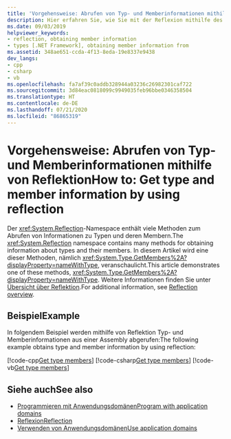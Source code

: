 ```yaml
---
title: 'Vorgehensweise: Abrufen von Typ- und Memberinformationen mithilfe von Reflektion'
description: Hier erfahren Sie, wie Sie mit der Reflexion mithilfe des System.Reflection-Namespace Informationen zum Typ und Member erhalten.
ms.date: 09/03/2019
helpviewer_keywords:
- reflection, obtaining member information
- types [.NET Framework], obtaining member information from
ms.assetid: 348ae651-ccda-4f13-8eda-19e8337e9438
dev_langs:
- cpp
- csharp
- vb
ms.openlocfilehash: fa7af39c0addb328944a03236c26982301caf722
ms.sourcegitcommit: 3d84eac0818099c9949035feb96bbe0346358504
ms.translationtype: HT
ms.contentlocale: de-DE
ms.lasthandoff: 07/21/2020
ms.locfileid: "86865319"
---
```

# <a name="how-to-get-type-and-member-information-by-using-reflection"></a><span data-ttu-id="02105-103">Vorgehensweise: Abrufen von Typ- und Memberinformationen mithilfe von Reflektion</span><span class="sxs-lookup"><span data-stu-id="02105-103">How to: Get type and member information by using reflection</span></span>
<span data-ttu-id="02105-104">Der <xref:System.Reflection>-Namespace enthält viele Methoden zum Abrufen von Informationen zu Typen und deren Membern.</span><span class="sxs-lookup"><span data-stu-id="02105-104">The <xref:System.Reflection> namespace contains many methods for obtaining information about types and their members.</span></span> <span data-ttu-id="02105-105">In diesem Artikel wird eine dieser Methoden, nämlich <xref:System.Type.GetMembers%2A?displayProperty=nameWithType>, veranschaulicht.</span><span class="sxs-lookup"><span data-stu-id="02105-105">This article demonstrates one of these methods, <xref:System.Type.GetMembers%2A?displayProperty=nameWithType>.</span></span> <span data-ttu-id="02105-106">Weitere Informationen finden Sie unter [Übersicht über Reflektion](reflection.md).</span><span class="sxs-lookup"><span data-stu-id="02105-106">For additional information, see [Reflection overview](reflection.md).</span></span>
  
## <a name="example"></a><span data-ttu-id="02105-107">Beispiel</span><span class="sxs-lookup"><span data-stu-id="02105-107">Example</span></span>

<span data-ttu-id="02105-108">In folgendem Beispiel werden mithilfe von Reflektion Typ- und Memberinformationen aus einer Assembly abgerufen:</span><span class="sxs-lookup"><span data-stu-id="02105-108">The following example obtains type and member information by using reflection:</span></span>

[!code-cpp[Get type members](../../../samples/snippets/standard/reflection/memberinfo/gettypemembers.cpp)]
[!code-csharp[Get type members](../../../samples/snippets/standard/reflection/memberinfo/gettypemembers.cs)]
[!code-vb[Get type members](../../../samples/snippets/standard/reflection/memberinfo/gettypemembers.vb)]

## <a name="see-also"></a><span data-ttu-id="02105-109">Siehe auch</span><span class="sxs-lookup"><span data-stu-id="02105-109">See also</span></span>

- [<span data-ttu-id="02105-110">Programmieren mit Anwendungsdomänen</span><span class="sxs-lookup"><span data-stu-id="02105-110">Program with application domains</span></span>](../app-domains/application-domains.md#programming-with-application-domains)
- [<span data-ttu-id="02105-111">Reflexion</span><span class="sxs-lookup"><span data-stu-id="02105-111">Reflection</span></span>](reflection.md)
- [<span data-ttu-id="02105-112">Verwenden von Anwendungsdomänen</span><span class="sxs-lookup"><span data-stu-id="02105-112">Use application domains</span></span>](../app-domains/use.md)
